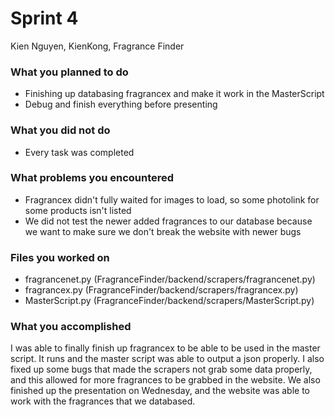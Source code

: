 # Sprint 4
Kien Nguyen, KienKong, Fragrance Finder

### What you planned to do
- Finishing up databasing fragrancex and make it work in the MasterScript
- Debug and finish everything before presenting

### What you did not do
- Every task was completed

### What problems you encountered
- Fragrancex didn't fully waited for images to load, so some photolink for some products isn't listed
- We did not test the newer added fragrances to our database because we want to make sure we don't break the website with newer bugs

### Files you worked on
- fragrancenet.py (FragranceFinder/backend/scrapers/fragrancenet.py)
- fragrancex.py (FragranceFinder/backend/scrapers/fragrancex.py)
- MasterScript.py (FragranceFinder/backend/scrapers/MasterScript.py)

### What you accomplished
I was able to finally finish up fragrancex to be able to be used in the master script. It runs and the master script was able to output a json
properly. I also fixed up some bugs that made the scrapers not grab some data properly, and this allowed for more fragrances to be grabbed in the
website. We also finished up the presentation on Wednesday, and the website was able to work with the fragrances that we databased. 
